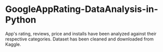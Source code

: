 # GoogleAppRating-DataAnalysis-in-Python
App's rating, reviews, price and installs have been analyzed against their respective categories. Dataset has been cleaned and downloaded from Kaggle.
